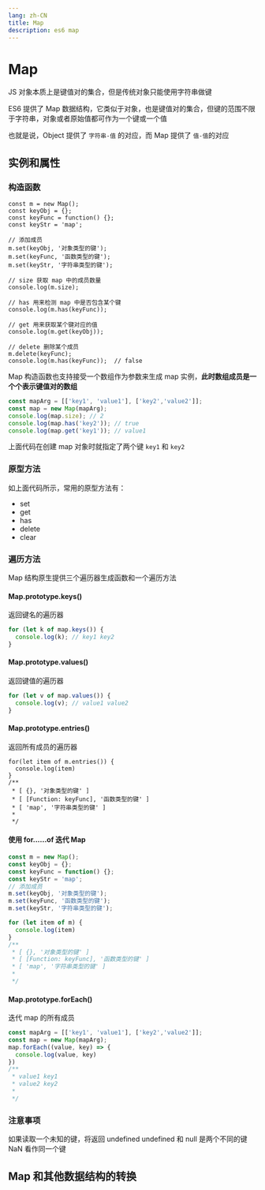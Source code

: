 ```yaml
---
lang: zh-CN
title: Map
description: es6 map
---
```

# Map
JS 对象本质上是键值对的集合，但是传统对象只能使用字符串做键

ES6 提供了 Map 数据结构，它类似于对象，也是键值对的集合，但键的范围不限于字符串，对象或者原始值都可作为一个键或一个值

也就是说，Object 提供了 `字符串-值` 的对应，而 Map 提供了 `值-值`的对应

## 实例和属性
### 构造函数
```js{1}
const m = new Map();
const keyObj = {};
const keyFunc = function() {};
const keyStr = 'map';

// 添加成员
m.set(keyObj, '对象类型的键');
m.set(keyFunc, '函数类型的键');
m.set(keyStr, '字符串类型的键');

// size 获取 map 中的成员数量
console.log(m.size);

// has 用来检测 map 中是否包含某个键
console.log(m.has(keyFunc));

// get 用来获取某个键对应的值
console.log(m.get(keyObj));

// delete 删除某个成员
m.delete(keyFunc);
console.log(m.has(keyFunc));  // false
```
Map 构造函数也支持接受一个数组作为参数来生成 map 实例，**此时数组成员是一个个表示键值对的数组**
```js
const mapArg = [['key1', 'value1'], ['key2','value2']];
const map = new Map(mapArg);
console.log(map.size); // 2
console.log(map.has('key2')); // true
console.log(map.get('key1')); // value1
```
上面代码在创建 map 对象时就指定了两个键 `key1` 和 `key2`
### 原型方法
如上面代码所示，常用的原型方法有：
- set
- get
- has
- delete
- clear
### 遍历方法
Map 结构原生提供三个遍历器生成函数和一个遍历方法
#### Map.prototype.keys()
返回键名的遍历器
```js
for (let k of map.keys()) {
  console.log(k); // key1 key2
}
```
#### Map.prototype.values()
返回键值的遍历器
```js
for (let v of map.values()) {
  console.log(v); // value1 value2
}
```
#### Map.prototype.entries()
返回所有成员的遍历器
```
for(let item of m.entries()) {
  console.log(item)
}
/**
 * [ {}, '对象类型的键' ]
 * [ [Function: keyFunc], '函数类型的键' ]
 * [ 'map', '字符串类型的键' ]
 *
 */
```
#### 使用 for......of 迭代 Map
```js
const m = new Map();
const keyObj = {};
const keyFunc = function() {};
const keyStr = 'map';
// 添加成员
m.set(keyObj, '对象类型的键');
m.set(keyFunc, '函数类型的键');
m.set(keyStr, '字符串类型的键');

for (let item of m) {
  console.log(item)
}
/**
 * [ {}, '对象类型的键' ]
 * [ [Function: keyFunc], '函数类型的键' ]
 * [ 'map', '字符串类型的键' ]
 *
 */
```
#### Map.prototype.forEach()
迭代 map 的所有成员
```js
const mapArg = [['key1', 'value1'], ['key2','value2']];
const map = new Map(mapArg);
map.forEach((value, key) => {
  console.log(value, key)
})
/**
 * value1 key1
 * value2 key2
 *
 */
```
### 注意事项
如果读取一个未知的键，将返回 undefined
undefined 和 null 是两个不同的键
NaN 看作同一个键
## Map 和其他数据结构的转换